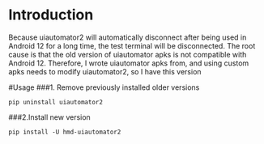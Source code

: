 # Introduction 
Because uiautomator2 will automatically disconnect after being used in Android 12 for a long time, the test terminal will be disconnected. The root cause is that the old version of uiautomator apks is not compatible with Android 12. Therefore, I wrote uiautomator apks from, and using custom apks needs to modify uiautomator2, so I have this version

#Usage
###1. Remove previously installed older versions
```
pip uninstall uiautomator2
```

###2.Install new version
```
pip install -U hmd-uiautomator2
```

